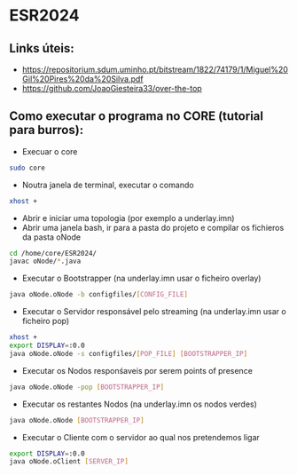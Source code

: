 # ESR2024

## Links úteis:
- https://repositorium.sdum.uminho.pt/bitstream/1822/74179/1/Miguel%20Gil%20Pires%20da%20Silva.pdf
- https://github.com/JoaoGiesteira33/over-the-top

## Como executar o programa no CORE (tutorial para burros):
- Execuar o core
```bash
sudo core
```
- Noutra janela de terminal, executar o comando
```bash
xhost +
```  
- Abrir e iniciar uma topologia (por exemplo a underlay.imn)
- Abrir uma janela bash, ir para a pasta do projeto e compilar os fichieros da pasta oNode
```bash
cd /home/core/ESR2024/
javac oNode/*.java
```
- Executar o Bootstrapper (na underlay.imn usar o ficheiro overlay)
```bash
java oNode.oNode -b configfiles/[CONFIG_FILE]
```
- Executar o Servidor responsável pelo streaming (na underlay.imn usar o ficheiro pop)
```bash
xhost +
export DISPLAY=:0.0
java oNode.oNode -s configfiles/[POP_FILE] [BOOTSTRAPPER_IP]
```
- Executar os Nodos responśaveis por serem points of presence
```bash
java oNode.oNode -pop [BOOTSTRAPPER_IP]
```
- Executar os restantes Nodos (na underlay.imn os nodos verdes)
```bash
java oNode.oNode [BOOTSTRAPPER_IP]
```
- Executar o Cliente com o servidor ao qual nos pretendemos ligar
```bash
export DISPLAY=:0.0
java oNode.oClient [SERVER_IP]
```
